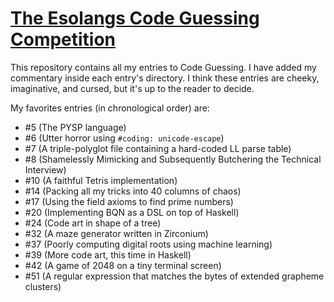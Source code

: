 # [The Esolangs Code Guessing Competition](https://cg.esolangs.gay)

This repository contains all my entries to Code Guessing. I have added my commentary inside each entry's directory.
I think these entries are cheeky, imaginative, and cursed, but it's up to the reader to decide.

My favorites entries (in chronological order) are:
- #5 (The PYSP language)
- #6 (Utter horror using `#coding: unicode-escape`)
- #7 (A triple-polyglot file containing a hard-coded LL parse table)
- #8 (Shamelessly Mimicking and Subsequently Butchering the Technical Interview)
- #10 (A faithful Tetris implementation)
- #14 (Packing all my tricks into 40 columns of chaos)
- #17 (Using the field axioms to find prime numbers)
- #20 (Implementing BQN as a DSL on top of Haskell)
- #24 (Code art in shape of a tree)
- #32 (A maze generator written in Zirconium)
- #37 (Poorly computing digital roots using machine learning)
- #39 (More code art, this time in Haskell)
- #42 (A game of 2048 on a tiny terminal screen)
- #51 (A regular expression that matches the bytes of extended grapheme clusters)
